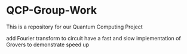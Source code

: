 # QCP-Group-Work
This is a repository for our Quantum Computing Project 


add Fourier transform to circuit
have a fast and slow implementation of Grovers to demonstrate speed up